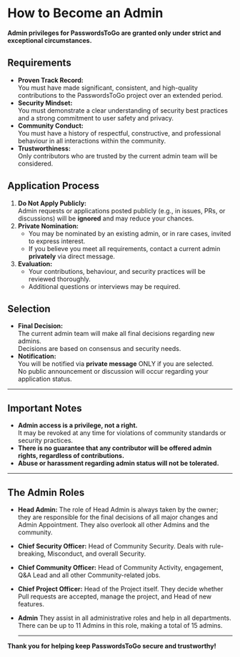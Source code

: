 # How to Become an Admin

**Admin privileges for PasswordsToGo are granted only under strict and exceptional circumstances.**

## Requirements

- **Proven Track Record:**  
  You must have made significant, consistent, and high-quality contributions to the PasswordsToGo project over an extended period.
- **Security Mindset:**  
  You must demonstrate a clear understanding of security best practices and a strong commitment to user safety and privacy.
- **Community Conduct:**  
  You must have a history of respectful, constructive, and professional behaviour in all interactions within the community.
- **Trustworthiness:**  
  Only contributors who are trusted by the current admin team will be considered.

## Application Process

1. **Do Not Apply Publicly:**  
   Admin requests or applications posted publicly (e.g., in issues, PRs, or discussions) will be **ignored** and may reduce your chances.
2. **Private Nomination:**  
   - You may be nominated by an existing admin, or in rare cases, invited to express interest.
   - If you believe you meet all requirements, contact a current admin **privately** via direct message.
3. **Evaluation:**  
   - Your contributions, behaviour, and security practices will be reviewed thoroughly.
   - Additional questions or interviews may be required.

## Selection

- **Final Decision:**  
  The current admin team will make all final decisions regarding new admins.  
  Decisions are based on consensus and security needs.
- **Notification:**  
  You will be notified via **private message** ONLY if you are selected.  
  No public announcement or discussion will occur regarding your application status.

---

## Important Notes

- **Admin access is a privilege, not a right.**  
  It may be revoked at any time for violations of community standards or security practices.
- **There is no guarantee that any contributor will be offered admin rights, regardless of contributions.**
- **Abuse or harassment regarding admin status will not be tolerated.**

---

## The Admin Roles

- **Head Admin:**
   The role of Head Admin is always taken by the owner; they are responsible for the final decisions of all major changes and Admin Appointment. They also overlook all other Admins and the community.
  
- **Chief Security Officer:**
   Head of Community Security. Deals with rule-breaking, Misconduct, and overall Security.

- **Chief Community Officer:**
   Head of Community Activity, engagement, Q&A Lead and all other Community-related jobs.

- **Chief Project Officer:**
   Head of the Project  itself. They decide whether Pull requests are accepted, manage the project, and Head of new features.

- **Admin**
   They assist in all administrative roles and help in all departments. There can be up to 11 Admins in this role, making a total of 15 admins.

  ---
  
 **Thank you for helping keep PasswordsToGo secure and trustworthy!**

